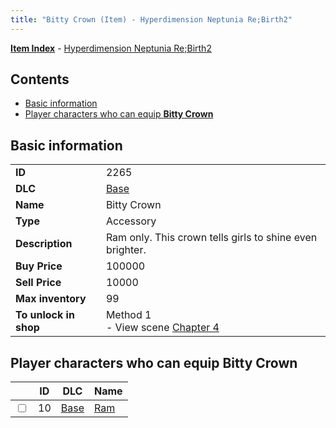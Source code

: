 ```yaml
---
title: "Bitty Crown (Item) - Hyperdimension Neptunia Re;Birth2"
---
```


[**Item Index**](/neptunia/rb2/item/index.html) - [Hyperdimension Neptunia Re;Birth2](/neptunia/rb2)

## Contents

- [Basic information](#basic-information)
- [Player characters who can equip **Bitty Crown**](#player-characters-who-can-equip-bitty-crown)

## Basic information

|   |   |
| -- | -- |
| **ID** | 2265 |
| **DLC** | [Base](/neptunia/rb2/dlc/0-base.html) |
| **Name** | Bitty Crown |
| **Type** | Accessory |
| **Description** | Ram only. This crown tells girls to shine even brighter. |
| **Buy Price** | 100000 |
| **Sell Price** | 10000 |
| **Max inventory** | 99 |
| **To unlock in shop** | Method 1<br />- View scene [Chapter 4](/neptunia/rb2/scene/0-301-chapter-4.html) |

## Player characters who can equip **Bitty Crown**

|    | ID | DLC | Name |
| -- | -- | --- | ---- |
| <input type="checkbox" id="rb2-player-0-10" class="trackbox" /> | 10 | [Base](/neptunia/rb2/dlc/0-base.html) | [Ram](/neptunia/rb2/player/0-10-ram.html) |